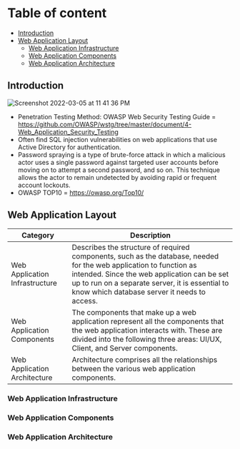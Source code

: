 # Table of content

- [Introduction](#Introduction)
- [Web Application Layout](#Web-Application-Layout)
  - [Web Application Infrastructure](#Web-Application-Infrastructure)
  - [Web Application Components](#Web-Application-Components)
  - [Web Application Architecture](#Web-Application-Architecture)

## Introduction

![Screenshot 2022-03-05 at 11 41 36 PM](https://user-images.githubusercontent.com/96379191/156890224-fa57b426-e5f5-433e-a400-f60ab8037055.png)

- Penetration Testing Method: OWASP Web Security Testing Guide = https://github.com/OWASP/wstg/tree/master/document/4-Web_Application_Security_Testing
- Often find SQL injection vulnerabilities on web applications that use Active Directory for authentication. 
- Password spraying is a type of brute-force attack in which a malicious actor uses a single password against targeted user accounts before moving on to attempt a second password, and so on. This technique allows the actor to remain undetected by avoiding rapid or frequent account lockouts.
- OWASP TOP10 = https://owasp.org/Top10/

## Web Application Layout

| Category | Description | 
| --- | --- | 
| Web Application Infrastructure | Describes the structure of required components, such as the database, needed for the web application to function as intended. Since the web application can be set up to run on a separate server, it is essential to know which database server it needs to access. | 
| Web Application Components | The components that make up a web application represent all the components that the web application interacts with. These are divided into the following three areas: UI/UX, Client, and Server components. | 
| Web Application Architecture | Architecture comprises all the relationships between the various web application components. | 

### Web Application Infrastructure
### Web Application Components
### Web Application Architecture
